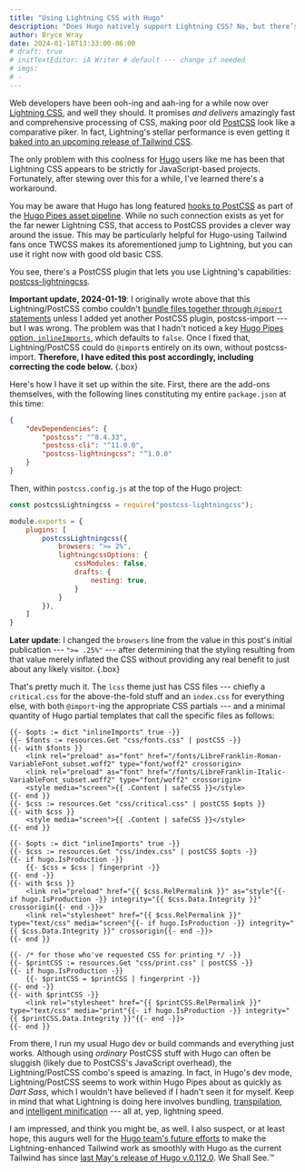 ```yaml
---
title: "Using Lightning CSS with Hugo"
description: "Does Hugo natively support Lightning CSS? No, but there’s a neat workaround for that."
author: Bryce Wray
date: 2024-01-18T13:33:00-06:00
# draft: true
# initTextEditor: iA Writer # default --- change if needed
# imgs:
# -
---
```


Web developers have been ooh-ing and aah-ing for a while now over [Lightning CSS](https://lightningcss.dev/), and well they should. It promises *and delivers* amazingly fast and comprehensive processing of CSS, making poor old [PostCSS](https://postcss.org) look like a comparative piker. In fact, Lightning's stellar performance is even getting it [baked into an upcoming release of Tailwind CSS](https://tailwindcss.com/blog/2023-07-18-tailwind-connect-2023-recap).

The only problem with this coolness for [Hugo](https://gohugo.io) users like me has been that Lightning CSS appears to be strictly for JavaScript-based projects. Fortunately, after stewing over this for a while, I've learned there's a workaround.

<!--more-->

You may be aware that Hugo has long featured [hooks to PostCSS](https://gohugo.io/hugo-pipes/postcss/) as part of the [Hugo Pipes asset pipeline](https://gohugo.io/hugo-pipes/introduction/). While no such connection exists as yet for the far newer Lightning CSS, that access to PostCSS provides a clever way around the issue. This may be particularly helpful for Hugo-using Tailwind fans once TWCSS makes its aforementioned jump to Lightning, but you can use it right now with good old basic CSS.

You see, there's a PostCSS plugin that lets you use Lightning's capabilities: [postcss-lightningcss](https://github.com/onigoetz/postcss-lightningcss).

**<span class="red">Important update, 2024-01-19</span>**: I originally wrote above that this Lightning/PostCSS combo couldn't [bundle files together through `@import` statements](https://lightningcss.dev/bundling.html) unless I added yet another PostCSS plugin, postcss-import --- but I was wrong. The problem was that I hadn't noticed a key [Hugo Pipes option, `inlineImports`](https://gohugo.io/hugo-pipes/postcss/#options), which defaults to `false`. Once I fixed that, Lightning/PostCSS could do `@import`s entirely on its own, without postcss-import. **<span class="red">Therefore, I have edited this post accordingly, including correcting the code below.</span>**
{.box}

Here's how I have it set up within the site. First, there are the add-ons themselves, with the following lines constituting my entire `package.json` at this time:

```json
{
	"devDependencies": {
		"postcss": "^8.4.33",
		"postcss-cli": "^11.0.0",
		"postcss-lightningcss": "^1.0.0"
	}
}
``` 

Then, within `postcss.config.js` at the top of the Hugo project:

```js
const postcssLightningcss = require("postcss-lightningcss");

module.exports = {
	plugins: [
		postcssLightningcss({
			browsers: ">= 2%",
			lightningcssOptions: {
				cssModules: false,
				drafts: {
					nesting: true,
				}
			}
		}),
	]
}
```

**Later update**: I changed the `browsers` line from the value in this post's initial publication --- `">= .25%"` --- after determining that the styling resulting from that value merely inflated the CSS without providing any real benefit to just about any likely visitor.
{.box}

That's pretty much it. The `lcss` theme just has CSS files --- chiefly a `critical.css` for the above-the-fold stuff and an `index.css` for everything else, with both `@import`-ing the appropriate CSS partials --- and a minimal quantity of Hugo partial templates that call the specific files as follows:

```go-html-template{filename="head-criticalcss.html" bigdiv=true}
{{- $opts := dict "inlineImports" true -}}
{{- $fonts := resources.Get "css/fonts.css" | postCSS -}}
{{- with $fonts }}
	<link rel="preload" as="font" href="/fonts/LibreFranklin-Roman-VariableFont_subset.woff2" type="font/woff2" crossorigin>
	<link rel="preload" as="font" href="/fonts/LibreFranklin-Italic-VariableFont_subset.woff2" type="font/woff2" crossorigin>
	<style media="screen">{{ .Content | safeCSS }}</style>
{{- end }}
{{- $css := resources.Get "css/critical.css" | postCSS $opts }}
{{- with $css }}
	<style media="screen">{{ .Content | safeCSS }}</style>
{{- end }}
```

```go-html-template{filename="head-css-unscoped.html" bigdiv=true}
{{- $opts := dict "inlineImports" true -}}
{{- $css := resources.Get "css/index.css" | postCSS $opts -}}
{{- if hugo.IsProduction -}}
	{{- $css = $css | fingerprint -}}
{{- end -}}
{{- with $css }}
	<link rel="preload" href="{{ $css.RelPermalink }}" as="style"{{- if hugo.IsProduction -}} integrity="{{ $css.Data.Integrity }}" crossorigin{{- end -}}>
	<link rel="stylesheet" href="{{ $css.RelPermalink }}" type="text/css" media="screen"{{- if hugo.IsProduction -}} integrity="{{ $css.Data.Integrity }}" crossorigin{{- end -}}>
{{- end }}

{{- /* for those who've requested CSS for printing */ -}}
{{- $printCSS := resources.Get "css/print.css" | postCSS -}}
{{- if hugo.IsProduction -}}
	{{- $printCSS = $printCSS | fingerprint -}}
{{- end -}}
{{- with $printCSS -}}
	<link rel="stylesheet" href="{{ $printCSS.RelPermalink }}" type="text/css" media="print"{{- if hugo.IsProduction -}} integrity="{{ $printCSS.Data.Integrity }}"{{- end -}}>
{{- end }}
```

From there, I run my usual Hugo dev or build commands and everything just works. Although using *ordinary* PostCSS stuff with Hugo can often be sluggish (likely due to PostCSS's JavaScript overhead), the Lightning/PostCSS combo's speed is amazing. In fact, in Hugo's dev mode, Lightning/PostCSS seems to work within Hugo Pipes about as quickly as *Dart Sass*, which I wouldn't have believed if I hadn't seen it for myself. Keep in mind that what Lightning is doing here involves bundling, [transpilation](https://lightningcss.dev/transpilation.html), and [intelligent minification](https://lightningcss.dev/minification.html) --- all at, yep, lightning speed.

I am impressed, and think you might be, as well. I also suspect, or at least hope, this augurs well for the [Hugo team's future efforts](https://discourse.gohugo.io/t/hugo-pipes-and-tailwind-s-upcoming-oxide-engine/47802) to make the Lightning-enhanced Tailwind work as smoothly with Hugo as the current Tailwind has since [last May's release of Hugo v.0.112.0](https://github.com/gohugoio/hugo/releases/tag/v0.112.0). We Shall See.™
